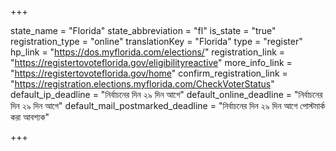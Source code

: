 +++

state_name = "Florida"
state_abbreviation = "fl"
is_state = "true"
registration_type = "online"
translationKey = "Florida"
type = "register"
hp_link = "https://dos.myflorida.com/elections/"
registration_link = "https://registertovoteflorida.gov/eligibilityreactive"
more_info_link = "https://registertovoteflorida.gov/home"
confirm_registration_link = "https://registration.elections.myflorida.com/CheckVoterStatus"
default_ip_deadline = "নির্বাচনের দিন ২৯ দিন আগে"
default_online_deadline = "নির্বাচনের দিন ২৯ দিন আগে"
default_mail_postmarked_deadline = "নির্বাচনের দিন ২৯ দিন আগে পোস্টমার্ক করা আবশ্যক"

+++